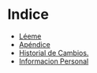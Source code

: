 # Indice

* [Léeme](README.md)
* [Apéndice](apendice.md)
* [Historial de Cambios.](historial_de_cambios.md)
* [Informacion Personal](Contacto.md)
